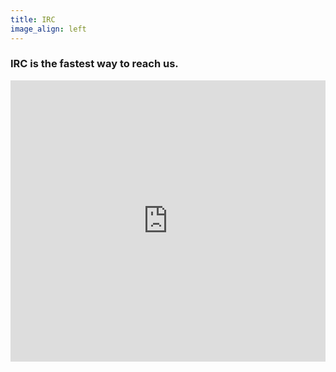 ```yaml
---
title: IRC
image_align: left
---
```


### IRC is the fastest way to reach us.

<iframe src="https://kiwiirc.com/client/irc.freenode.net/#glugnith" style="border:0; width:100%; height:450px;"></iframe>